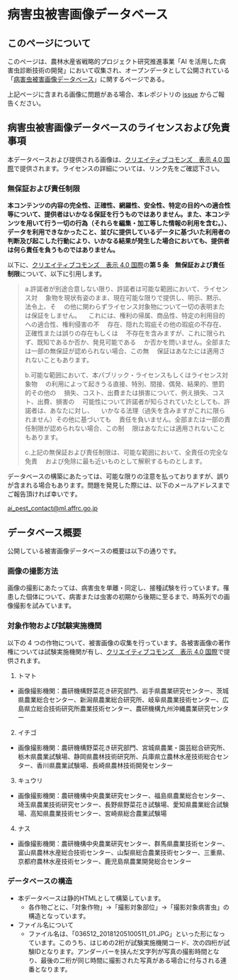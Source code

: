 # 病害虫被害画像データベース

## このページについて

このページは、農林水産省戦略的プロジェクト研究推進事業「AI を活用した病害虫診断技術の開発」において収集され、オープンデータとして公開されている「[病害虫被害画像データベース](https://habs.rad.naro.go.jp/damage/#!index.md)」に関するページである。

上記ページに含まれる画像に問題がある場合、本レポジトリの [issue](https://github.com/ai-pest/image_db_open/issues) からご報告ください。

## 病害虫被害画像データベースのライセンスおよび免責事項

本データベースおよび提供される画像は、[クリエイティブコモンズ　表示 4.0 国際](https://creativecommons.org/licenses/by/4.0/legalcode.ja)で提供されます。ライセンスの詳細については、リンク先をご確認下さい。

### 無保証および責任制限

**本コンテンツの内容の完全性、正確性、網羅性、安全性、特定の目的への適合性等について、提供者はいかなる保証を行うものではありません。また、本コンテンツを用いて行う一切の行為（それらを編集・加工等した情報の利用を含む。）、データを利用できなかったこと、並びに提供しているデータに基づいた利用者の判断及び起こした行動により、いかなる結果が発生した場合においても、提供者は何ら責任を負うものではありません。**

以下に、[クリエイティブコモンズ　表示 4.0 国際](https://creativecommons.org/licenses/by/4.0/legalcode.ja)の**第 5 条　無保証および責任制限**について、以下に引用します。

> a.許諾者が別途合意しない限り、許諾者は可能な範囲において、ライセンス対
> 　象物を現状有姿のまま、現在可能な限りで提供し、明示、黙示、法令上、そ
> 　の他に関わらずライセンス対象物について一切の表明または保証をしません。
> 　これには、権利の帰属、商品性、特定の利用目的への適合性、権利侵害の不
> 　存在、隠れた瑕疵その他の瑕疵の不存在、正確性または誤りの存在もしくは
> 　不存在を含みますが、これに限られず、既知であるか否か、発見可能である
> 　か否かを問いません。全部または一部の無保証が認められない場合、この無
> 　保証はあなたには適用されないこともあります。
>
> b.可能な範囲において、本パブリック・ライセンスもしくはライセンス対象物
> 　の利用によって起きうる直接、特別、間接、偶発、結果的、懲罰的その他の
> 　損失、コスト、出費または損害について、例え損失、コスト、出費、損害の
> 　可能性について許諾者が知らされていたとしても、許諾者は、あなたに対し、
> 　いかなる法理（過失を含みますがこれに限られません）その他に基づいても
> 　責任を負いません。全部または一部の責任制限が認められない場合、この制
> 　限はあなたには適用されないこともあります。
>
> c.上記の無保証および責任制限は、可能な範囲において、全責任の完全な免責
> 　および免除に最も近いものとして解釈するものとします。

データベースの構築にあたっては、可能な限りの注意を払っておりますが、誤りが含まれる場合もあります。問題を発見した際には、以下のメールアドレスまでご報告頂ければ幸いです。

ai_pest_contact@ml.affrc.go.jp

## データベース概要

公開している被害画像データベースの概要は以下の通りです。

### 画像の撮影方法

画像の撮影にあたっては、病害虫を単離・同定し、接種試験を行っています。罹患した個体について、病害または虫害の初期から後期に至るまで、時系列での画像撮影を試みています。

### 対象作物および試験実施機関

以下の 4 つの作物について、被害画像の収集を行っています。各被害画像の著作権については試験実施機関が有し、[クリエイティブコモンズ　表示 4.0 国際](https://creativecommons.org/licenses/by/4.0/legalcode.ja)で提供されます。

1. トマト

- 画像撮影機関：農研機構野菜花き研究部門、岩手県農業研究センター、茨城県農業総合センター、新潟県農業総合研究所、岐阜県農業技術センター、広島県立総合技術研究所農業技術センター、農研機構九州沖縄農業研究センター

2. イチゴ

- 画像撮影機関：農研機構野菜花き研究部門、宮城県農業・園芸総合研究所、栃木県農業試験場、静岡県農林技術研究所、兵庫県立農林水産技術総合センター、香川県農業試験場、長崎県農林技術開発センター

3. キュウリ

- 画像撮影機関：農研機構中央農業研究センター、福島県農業総合センター、埼玉県農業技術研究センター、長野県野菜花き試験場、愛知県農業総合試験場、高知県農業技術センター、宮崎県総合農業試験場

4. ナス

- 画像撮影機関：農研機構中央農業研究センター、群馬県農業技術センター、富山県農林水産総合技術センター、山梨県総合農業技術センター、三重県、京都府農林水産技術センター、鹿児島県農業開発総合センター

### データベースの構造
- 本データベースは静的HTMLとして構築しています。
    - 各作物ごとに、「対象作物」→「撮影対象部位」→「撮影対象病害虫」の構造となっています。
- ファイル名について
    - ファイル名は、「036512_20181205100511_01.JPG」といった形になっています。このうち、はじめの2桁が試験実施機関コード、次の四桁が試験IDとなります。アンダーバーを挟んだ文字列が写真の撮影時間となり、最後の二桁が同じ時間に撮影された写真がある場合に付与される連番となります。